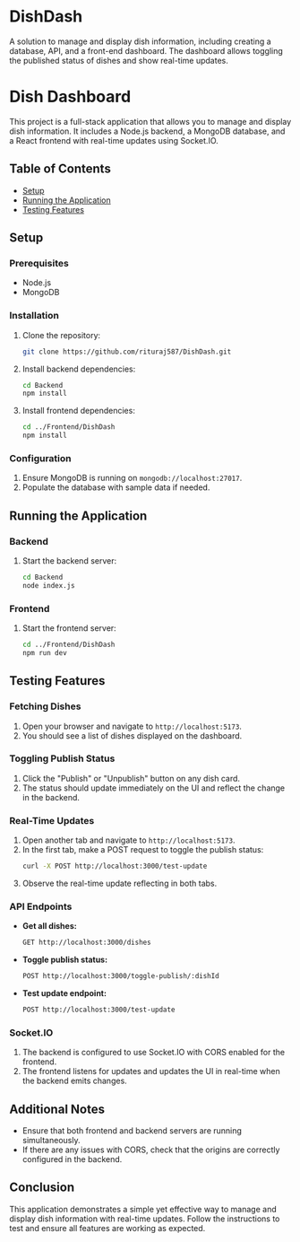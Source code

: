 # DishDash
 A solution to manage and display dish information, including creating a database, API, and a front-end dashboard. The dashboard allows toggling the published status of dishes and show real-time updates.


# Dish Dashboard

This project is a full-stack application that allows you to manage and display dish information. It includes a Node.js backend, a MongoDB database, and a React frontend with real-time updates using Socket.IO.

## Table of Contents

- [Setup](#setup)
- [Running the Application](#running-the-application)
- [Testing Features](#testing-features)

## Setup

### Prerequisites

- Node.js
- MongoDB

### Installation

1. Clone the repository:
    ```sh
    git clone https://github.com/rituraj587/DishDash.git
    ```

2. Install backend dependencies:
    ```sh
    cd Backend
    npm install
    ```

3. Install frontend dependencies:
    ```sh
    cd ../Frontend/DishDash
    npm install
    ```

### Configuration

1. Ensure MongoDB is running on `mongodb://localhost:27017`.
2. Populate the database with sample data if needed.

## Running the Application

### Backend

1. Start the backend server:
    ```sh
    cd Backend
    node index.js
    ```

### Frontend

1. Start the frontend server:
    ```sh
    cd ../Frontend/DishDash
    npm run dev
    ```

## Testing Features

### Fetching Dishes

1. Open your browser and navigate to `http://localhost:5173`.
2. You should see a list of dishes displayed on the dashboard.

### Toggling Publish Status

1. Click the "Publish" or "Unpublish" button on any dish card.
2. The status should update immediately on the UI and reflect the change in the backend.

### Real-Time Updates

1. Open another tab and navigate to `http://localhost:5173`.
2. In the first tab, make a POST request to toggle the publish status:
    ```sh
    curl -X POST http://localhost:3000/test-update
    ```
3. Observe the real-time update reflecting in both tabs.

### API Endpoints

- **Get all dishes:**
    ```sh
    GET http://localhost:3000/dishes
    ```

- **Toggle publish status:**
    ```sh
    POST http://localhost:3000/toggle-publish/:dishId
    ```

- **Test update endpoint:**
    ```sh
    POST http://localhost:3000/test-update
    ```

### Socket.IO

1. The backend is configured to use Socket.IO with CORS enabled for the frontend.
2. The frontend listens for updates and updates the UI in real-time when the backend emits changes.

## Additional Notes

- Ensure that both frontend and backend servers are running simultaneously.
- If there are any issues with CORS, check that the origins are correctly configured in the backend.

## Conclusion

This application demonstrates a simple yet effective way to manage and display dish information with real-time updates. Follow the instructions to test and ensure all features are working as expected.

